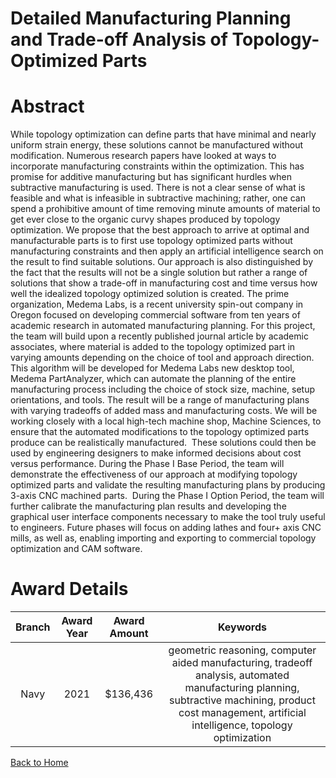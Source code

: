 
Detailed Manufacturing Planning and Trade-off Analysis of Topology-Optimized Parts
==================================================================================

# Abstract


While topology optimization can define parts that have minimal and nearly uniform strain energy, these solutions cannot be manufactured without modification. Numerous research papers have looked at ways to incorporate manufacturing constraints within the optimization. This has promise for additive manufacturing but has significant hurdles when subtractive manufacturing is used. There is not a clear sense of what is feasible and what is infeasible in subtractive machining; rather, one can spend a prohibitive amount of time removing minute amounts of material to get ever close to the organic curvy shapes produced by topology optimization. We propose that the best approach to arrive at optimal and manufacturable parts is to first use topology optimized parts without manufacturing constraints and then apply an artificial intelligence search on the result to find suitable solutions. Our approach is also distinguished by the fact that the results will not be a single solution but rather a range of solutions that show a trade-off in manufacturing cost and time versus how well the idealized topology optimized solution is created. The prime organization, Medema Labs, is a recent university spin-out company in Oregon focused on developing commercial software from ten years of academic research in automated manufacturing planning. For this project, the team will build upon a recently published journal article by academic associates, where material is added to the topology optimized part in varying amounts depending on the choice of tool and approach direction. This algorithm will be developed for Medema Labs new desktop tool, Medema PartAnalyzer, which can automate the planning of the entire manufacturing process including the choice of stock size, machine, setup orientations, and tools. The result will be a range of manufacturing plans with varying tradeoffs of added mass and manufacturing costs. We will be working closely with a local high-tech machine shop, Machine Sciences, to ensure that the automated modifications to the topology optimized parts produce can be realistically manufactured.  These solutions could then be used by engineering designers to make informed decisions about cost versus performance. During the Phase I Base Period, the team will demonstrate the effectiveness of our approach at modifying topology optimized parts and validate the resulting manufacturing plans by producing 3-axis CNC machined parts.  During the Phase I Option Period, the team will further calibrate the manufacturing plan results and developing the graphical user interface components necessary to make the tool truly useful to engineers. Future phases will focus on adding lathes and four+ axis CNC mills, as well as, enabling importing and exporting to commercial topology optimization and CAM software.  

# Award Details

|Branch|Award Year|Award Amount|Keywords|
| :---: | :---: | :---: | :---: |
|Navy|2021|$136,436|geometric reasoning, computer aided manufacturing, tradeoff analysis, automated manufacturing planning, subtractive machining, product cost management, artificial intelligence, topology optimization|
  
  


[Back to Home](https://github.com/chrischow/dod_sbir_awards/JH/#2192)
